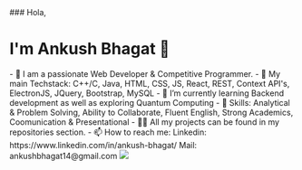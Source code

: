 <head>
### Hola, <h1> I'm Ankush Bhagat 👋 </h1>
</head>

<body>
- 👦 I am a passionate Web Developer & Competitive Programmer.
- 🔭 My main Techstack: C++/C, Java, HTML, CSS, JS, React, REST, Context API's, ElectronJS, JQuery, Bootstrap, MySQL
- 🌱 I’m currently learning Backend development as well as exploring Quantum Computing
- 💬 Skills: Analytical & Problem Solving, Ability to Collaborate, Fluent English, Strong Academics, Coomunication & Presentational
- 🧑‍💻 All my projects can be found in my repositories section.
- 📫 How to reach me: 
      Linkedin: https://www.linkedin.com/in/ankush-bhagat/
      Mail: ankushbhagat14@gmail.com              
</body>

<img src="https://github-readme-stats.vercel.app/api?username=ankushbhagat124&&show_icons=true&title_color=ffffff&icon_color=bb2acf&text_color=daf7dc&bg_color=151515">
